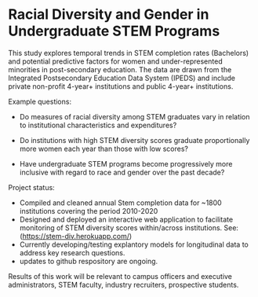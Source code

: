 # Racial Diversity and Gender in Undergraduate STEM Programs

This study explores temporal trends in STEM completion rates (Bachelors) and potential predictive factors for women and under-represented minorities in post-secondary education. The data are drawn from the Integrated Postsecondary Education Data System (IPEDS) and include private non-profit 4-year+ institutions and public 4-year+ institutions.

Example questions:  

* Do measures of racial diversity among STEM graduates vary in relation to institutional characteristics and expenditures?

* Do institutions with high STEM diversity scores graduate proportionally more women each year than those with low scores?

* Have undergraduate STEM programs become progressively more inclusive with regard to race and gender over the past decade? 

Project status:

* Compiled and cleaned annual Stem completion data for ~1800 institutions covering the period 2010-2020
* Designed and deployed an interactive web application to facilitate monitoring of STEM diversity scores within/across institutions. See: (https://stem-div.herokuapp.com/) 
* Currently developing/testing explantory models for longitudinal data to address key research questions. 
* updates to github respository are ongoing. 

Results of this work will be relevant to campus officers and executive administrators, STEM faculty, industry recruiters, prospective students. 
 
